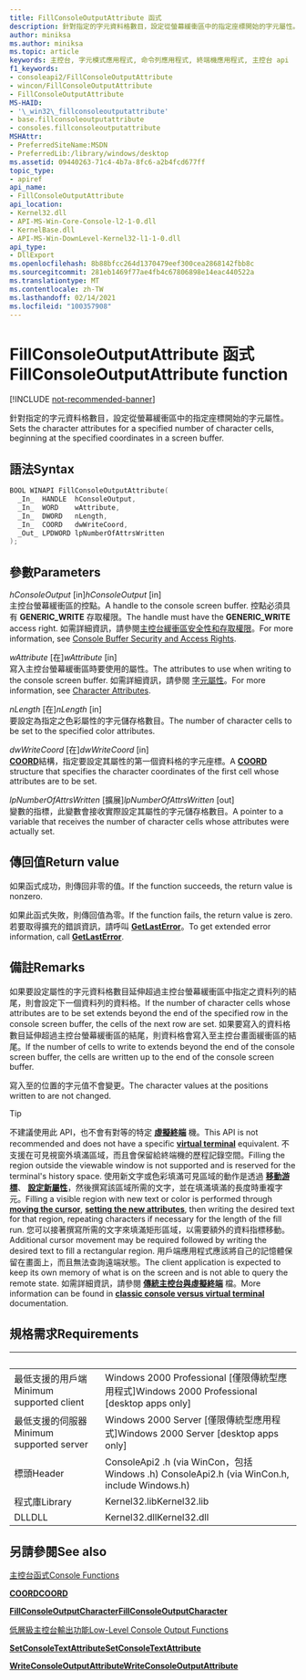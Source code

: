 ```yaml
---
title: FillConsoleOutputAttribute 函式
description: 針對指定的字元資料格數目，設定從螢幕緩衝區中的指定座標開始的字元屬性。
author: miniksa
ms.author: miniksa
ms.topic: article
keywords: 主控台, 字元模式應用程式, 命令列應用程式, 終端機應用程式, 主控台 api
f1_keywords:
- consoleapi2/FillConsoleOutputAttribute
- wincon/FillConsoleOutputAttribute
- FillConsoleOutputAttribute
MS-HAID:
- '\_win32\_fillconsoleoutputattribute'
- base.fillconsoleoutputattribute
- consoles.fillconsoleoutputattribute
MSHAttr:
- PreferredSiteName:MSDN
- PreferredLib:/library/windows/desktop
ms.assetid: 09440263-71c4-4b7a-8fc6-a2b4fcd677ff
topic_type:
- apiref
api_name:
- FillConsoleOutputAttribute
api_location:
- Kernel32.dll
- API-MS-Win-Core-Console-l2-1-0.dll
- KernelBase.dll
- API-MS-Win-DownLevel-Kernel32-l1-1-0.dll
api_type:
- DllExport
ms.openlocfilehash: 8b88bfcc264d1370479eef300cea2868142fbb8c
ms.sourcegitcommit: 281eb1469f77ae4fb4c67806898e14eac440522a
ms.translationtype: MT
ms.contentlocale: zh-TW
ms.lasthandoff: 02/14/2021
ms.locfileid: "100357908"
---
```

# <a name="fillconsoleoutputattribute-function"></a><span data-ttu-id="1b5b4-104">FillConsoleOutputAttribute 函式</span><span class="sxs-lookup"><span data-stu-id="1b5b4-104">FillConsoleOutputAttribute function</span></span>

[!INCLUDE [not-recommended-banner](./includes/not-recommended-banner.md)]

<span data-ttu-id="1b5b4-105">針對指定的字元資料格數目，設定從螢幕緩衝區中的指定座標開始的字元屬性。</span><span class="sxs-lookup"><span data-stu-id="1b5b4-105">Sets the character attributes for a specified number of character cells, beginning at the specified coordinates in a screen buffer.</span></span>

## <a name="syntax"></a><span data-ttu-id="1b5b4-106">語法</span><span class="sxs-lookup"><span data-stu-id="1b5b4-106">Syntax</span></span>

```C
BOOL WINAPI FillConsoleOutputAttribute(
  _In_  HANDLE  hConsoleOutput,
  _In_  WORD    wAttribute,
  _In_  DWORD   nLength,
  _In_  COORD   dwWriteCoord,
  _Out_ LPDWORD lpNumberOfAttrsWritten
);
```

## <a name="parameters"></a><span data-ttu-id="1b5b4-107">參數</span><span class="sxs-lookup"><span data-stu-id="1b5b4-107">Parameters</span></span>

<span data-ttu-id="1b5b4-108">*hConsoleOutput* \[in\]</span><span class="sxs-lookup"><span data-stu-id="1b5b4-108">*hConsoleOutput* \[in\]</span></span>  
<span data-ttu-id="1b5b4-109">主控台螢幕緩衝區的控點。</span><span class="sxs-lookup"><span data-stu-id="1b5b4-109">A handle to the console screen buffer.</span></span> <span data-ttu-id="1b5b4-110">控點必須具有 **GENERIC\_WRITE** 存取權限。</span><span class="sxs-lookup"><span data-stu-id="1b5b4-110">The handle must have the **GENERIC\_WRITE** access right.</span></span> <span data-ttu-id="1b5b4-111">如需詳細資訊，請參閱[主控台緩衝區安全性和存取權限](console-buffer-security-and-access-rights.md)。</span><span class="sxs-lookup"><span data-stu-id="1b5b4-111">For more information, see [Console Buffer Security and Access Rights](console-buffer-security-and-access-rights.md).</span></span>

<span data-ttu-id="1b5b4-112">*wAttribute* \[在\]</span><span class="sxs-lookup"><span data-stu-id="1b5b4-112">*wAttribute* \[in\]</span></span>  
<span data-ttu-id="1b5b4-113">寫入主控台螢幕緩衝區時要使用的屬性。</span><span class="sxs-lookup"><span data-stu-id="1b5b4-113">The attributes to use when writing to the console screen buffer.</span></span> <span data-ttu-id="1b5b4-114">如需詳細資訊，請參閱 [字元屬性](console-screen-buffers.md#character-attributes)。</span><span class="sxs-lookup"><span data-stu-id="1b5b4-114">For more information, see [Character Attributes](console-screen-buffers.md#character-attributes).</span></span>

<span data-ttu-id="1b5b4-115">*nLength* \[在\]</span><span class="sxs-lookup"><span data-stu-id="1b5b4-115">*nLength* \[in\]</span></span>  
<span data-ttu-id="1b5b4-116">要設定為指定之色彩屬性的字元儲存格數目。</span><span class="sxs-lookup"><span data-stu-id="1b5b4-116">The number of character cells to be set to the specified color attributes.</span></span>

<span data-ttu-id="1b5b4-117">*dwWriteCoord* \[在\]</span><span class="sxs-lookup"><span data-stu-id="1b5b4-117">*dwWriteCoord* \[in\]</span></span>  
<span data-ttu-id="1b5b4-118">[**COORD**](coord-str.md)結構，指定要設定其屬性的第一個資料格的字元座標。</span><span class="sxs-lookup"><span data-stu-id="1b5b4-118">A [**COORD**](coord-str.md) structure that specifies the character coordinates of the first cell whose attributes are to be set.</span></span>

<span data-ttu-id="1b5b4-119">*lpNumberOfAttrsWritten* \[擴展\]</span><span class="sxs-lookup"><span data-stu-id="1b5b4-119">*lpNumberOfAttrsWritten* \[out\]</span></span>  
<span data-ttu-id="1b5b4-120">變數的指標，此變數會接收實際設定其屬性的字元儲存格數目。</span><span class="sxs-lookup"><span data-stu-id="1b5b4-120">A pointer to a variable that receives the number of character cells whose attributes were actually set.</span></span>

## <a name="return-value"></a><span data-ttu-id="1b5b4-121">傳回值</span><span class="sxs-lookup"><span data-stu-id="1b5b4-121">Return value</span></span>

<span data-ttu-id="1b5b4-122">如果函式成功，則傳回非零的值。</span><span class="sxs-lookup"><span data-stu-id="1b5b4-122">If the function succeeds, the return value is nonzero.</span></span>

<span data-ttu-id="1b5b4-123">如果此函式失敗，則傳回值為零。</span><span class="sxs-lookup"><span data-stu-id="1b5b4-123">If the function fails, the return value is zero.</span></span> <span data-ttu-id="1b5b4-124">若要取得擴充的錯誤資訊，請呼叫 [**GetLastError**](/windows/win32/api/errhandlingapi/nf-errhandlingapi-getlasterror)。</span><span class="sxs-lookup"><span data-stu-id="1b5b4-124">To get extended error information, call [**GetLastError**](/windows/win32/api/errhandlingapi/nf-errhandlingapi-getlasterror).</span></span>

## <a name="remarks"></a><span data-ttu-id="1b5b4-125">備註</span><span class="sxs-lookup"><span data-stu-id="1b5b4-125">Remarks</span></span>

<span data-ttu-id="1b5b4-126">如果要設定屬性的字元資料格數目延伸超過主控台螢幕緩衝區中指定之資料列的結尾，則會設定下一個資料列的資料格。</span><span class="sxs-lookup"><span data-stu-id="1b5b4-126">If the number of character cells whose attributes are to be set extends beyond the end of the specified row in the console screen buffer, the cells of the next row are set.</span></span> <span data-ttu-id="1b5b4-127">如果要寫入的資料格數目延伸超過主控台螢幕緩衝區的結尾，則資料格會寫入至主控台畫面緩衝區的結尾。</span><span class="sxs-lookup"><span data-stu-id="1b5b4-127">If the number of cells to write to extends beyond the end of the console screen buffer, the cells are written up to the end of the console screen buffer.</span></span>

<span data-ttu-id="1b5b4-128">寫入至的位置的字元值不會變更。</span><span class="sxs-lookup"><span data-stu-id="1b5b4-128">The character values at the positions written to are not changed.</span></span>

> [!TIP]
> <span data-ttu-id="1b5b4-129">不建議使用此 API，也不會有對等的特定 **[虛擬終端](console-virtual-terminal-sequences.md)** 機。</span><span class="sxs-lookup"><span data-stu-id="1b5b4-129">This API is not recommended and does not have a specific **[virtual terminal](console-virtual-terminal-sequences.md)** equivalent.</span></span> <span data-ttu-id="1b5b4-130">不支援在可見視窗外填滿區域，而且會保留給終端機的歷程記錄空間。</span><span class="sxs-lookup"><span data-stu-id="1b5b4-130">Filling the region outside the viewable window is not supported and is reserved for the terminal's history space.</span></span> <span data-ttu-id="1b5b4-131">使用新文字或色彩填滿可見區域的動作是透過 **[移動游標](console-virtual-terminal-sequences.md#cursor-positioning)**、 **[設定新屬性](console-virtual-terminal-sequences.md#text-formatting)**，然後撰寫該區域所需的文字，並在填滿填滿的長度時重複字元。</span><span class="sxs-lookup"><span data-stu-id="1b5b4-131">Filling a visible region with new text or color is performed through **[moving the cursor](console-virtual-terminal-sequences.md#cursor-positioning)**, **[setting the new attributes](console-virtual-terminal-sequences.md#text-formatting)**, then writing the desired text for that region, repeating characters if necessary for the length of the fill run.</span></span> <span data-ttu-id="1b5b4-132">您可以接著撰寫所需的文字來填滿矩形區域，以需要額外的資料指標移動。</span><span class="sxs-lookup"><span data-stu-id="1b5b4-132">Additional cursor movement may be required followed by writing the desired text to fill a rectangular region.</span></span> <span data-ttu-id="1b5b4-133">用戶端應用程式應該將自己的記憶體保留在畫面上，而且無法查詢遠端狀態。</span><span class="sxs-lookup"><span data-stu-id="1b5b4-133">The client application is expected to keep its own memory of what is on the screen and is not able to query the remote state.</span></span> <span data-ttu-id="1b5b4-134">如需詳細資訊，請參閱 **[傳統主控台與虛擬終端](classic-vs-vt.md)** 檔。</span><span class="sxs-lookup"><span data-stu-id="1b5b4-134">More information can be found in **[classic console versus virtual terminal](classic-vs-vt.md)** documentation.</span></span>

## <a name="requirements"></a><span data-ttu-id="1b5b4-135">規格需求</span><span class="sxs-lookup"><span data-stu-id="1b5b4-135">Requirements</span></span>

| &nbsp; | &nbsp; |
|-|-|
| <span data-ttu-id="1b5b4-136">最低支援的用戶端</span><span class="sxs-lookup"><span data-stu-id="1b5b4-136">Minimum supported client</span></span> | <span data-ttu-id="1b5b4-137">Windows 2000 Professional \[僅限傳統型應用程式\]</span><span class="sxs-lookup"><span data-stu-id="1b5b4-137">Windows 2000 Professional \[desktop apps only\]</span></span> |
| <span data-ttu-id="1b5b4-138">最低支援的伺服器</span><span class="sxs-lookup"><span data-stu-id="1b5b4-138">Minimum supported server</span></span> | <span data-ttu-id="1b5b4-139">Windows 2000 Server \[僅限傳統型應用程式\]</span><span class="sxs-lookup"><span data-stu-id="1b5b4-139">Windows 2000 Server \[desktop apps only\]</span></span> |
| <span data-ttu-id="1b5b4-140">標頭</span><span class="sxs-lookup"><span data-stu-id="1b5b4-140">Header</span></span> | <span data-ttu-id="1b5b4-141">ConsoleApi2 .h (via WinCon，包括 Windows .h) </span><span class="sxs-lookup"><span data-stu-id="1b5b4-141">ConsoleApi2.h (via WinCon.h, include Windows.h)</span></span> |
| <span data-ttu-id="1b5b4-142">程式庫</span><span class="sxs-lookup"><span data-stu-id="1b5b4-142">Library</span></span> | <span data-ttu-id="1b5b4-143">Kernel32.lib</span><span class="sxs-lookup"><span data-stu-id="1b5b4-143">Kernel32.lib</span></span> |
| <span data-ttu-id="1b5b4-144">DLL</span><span class="sxs-lookup"><span data-stu-id="1b5b4-144">DLL</span></span> | <span data-ttu-id="1b5b4-145">Kernel32.dll</span><span class="sxs-lookup"><span data-stu-id="1b5b4-145">Kernel32.dll</span></span> |

## <a name="see-also"></a><span data-ttu-id="1b5b4-146">另請參閱</span><span class="sxs-lookup"><span data-stu-id="1b5b4-146">See also</span></span>

[<span data-ttu-id="1b5b4-147">主控台函式</span><span class="sxs-lookup"><span data-stu-id="1b5b4-147">Console Functions</span></span>](console-functions.md)

[<span data-ttu-id="1b5b4-148">**COORD**</span><span class="sxs-lookup"><span data-stu-id="1b5b4-148">**COORD**</span></span>](coord-str.md)

[<span data-ttu-id="1b5b4-149">**FillConsoleOutputCharacter**</span><span class="sxs-lookup"><span data-stu-id="1b5b4-149">**FillConsoleOutputCharacter**</span></span>](fillconsoleoutputcharacter.md)

[<span data-ttu-id="1b5b4-150">低層級主控台輸出功能</span><span class="sxs-lookup"><span data-stu-id="1b5b4-150">Low-Level Console Output Functions</span></span>](low-level-console-output-functions.md)

[<span data-ttu-id="1b5b4-151">**SetConsoleTextAttribute**</span><span class="sxs-lookup"><span data-stu-id="1b5b4-151">**SetConsoleTextAttribute**</span></span>](setconsoletextattribute.md)

[<span data-ttu-id="1b5b4-152">**WriteConsoleOutputAttribute**</span><span class="sxs-lookup"><span data-stu-id="1b5b4-152">**WriteConsoleOutputAttribute**</span></span>](writeconsoleoutputattribute.md)